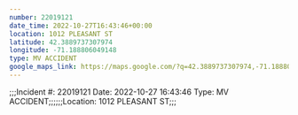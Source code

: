 ```yaml
---
number: 22019121
date_time: 2022-10-27T16:43:46+00:00
location: 1012 PLEASANT ST
latitude: 42.3889737307974
longitude: -71.188806049148
type: MV ACCIDENT
google_maps_link: https://maps.google.com/?q=42.3889737307974,-71.188806049148
---
```


;;;Incident #: 22019121  Date: 2022-10-27 16:43:46   Type: MV ACCIDENT;;;;;;Location: 1012 PLEASANT ST;;;
